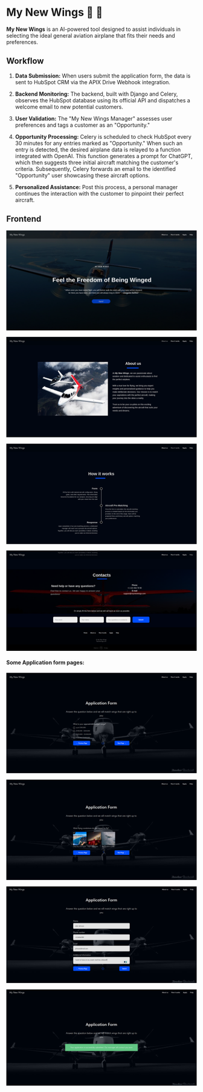 # My New Wings 🚀 🪽

**My New Wings** is an AI-powered tool designed to assist individuals in selecting the ideal general aviation airplane that fits their needs and preferences.

## Workflow

1. **Data Submission:** When users submit the application form, the data is sent to HubSpot CRM via the APIX Drive Webhook integration.

2. **Backend Monitoring:** The backend, built with Django and Celery, observes the HubSpot database using its official API and dispatches a welcome email to new potential customers.

3. **User Validation:** The "My New Wings Manager" assesses user preferences and tags a customer as an "Opportunity."

4. **Opportunity Processing:** Celery is scheduled to check HubSpot every 30 minutes for any entries marked as "Opportunity." When such an entry is detected, the desired airplane data is relayed to a function integrated with OpenAI. This function generates a prompt for ChatGPT, which then suggests three initial aircraft matching the customer's criteria. Subsequently, Celery forwards an email to the identified "Opportunity" user showcasing these aircraft options.

5. **Personalized Assistance:** Post this process, a personal manager continues the interaction with the customer to pinpoint their perfect aircraft.


## Frontend

![Home Page](readme_images/home.png)

![About Page](readme_images/about.png)

![How it works Page](readme_images/howitworks.png)

![Help Page](readme_images/help.png)

#### Some Application form pages:

![1)](readme_images/form_1.png)

![2)](readme_images/form_2.png)

![3)](readme_images/form_3.png)

![4)](readme_images/form_success.png)
